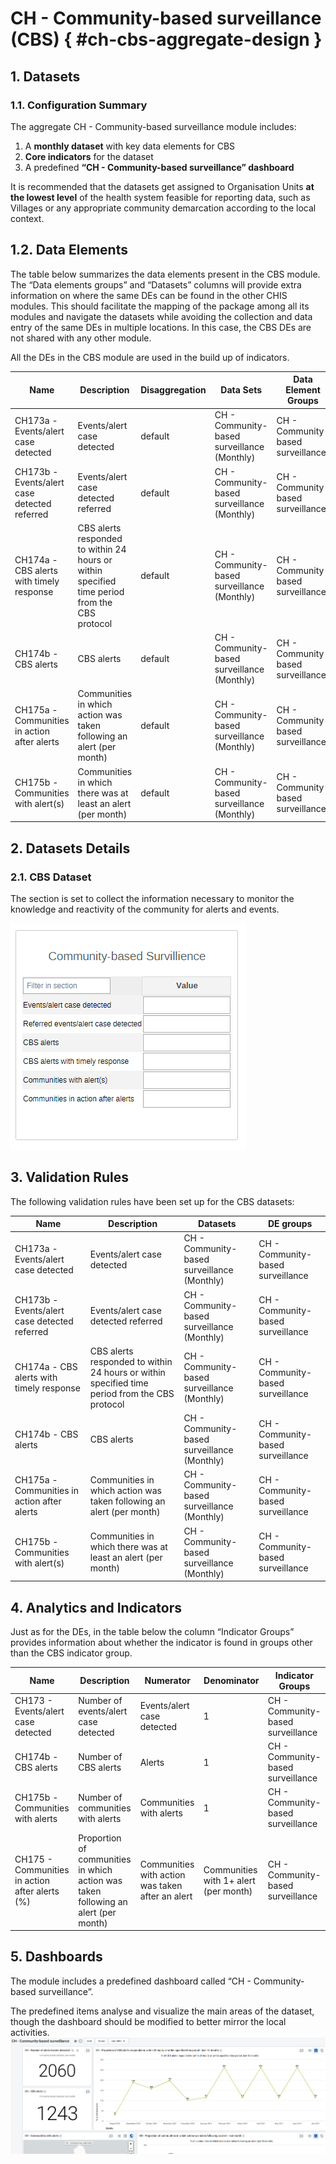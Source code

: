 ﻿# CH - Community-based surveillance (CBS) { #ch-cbs-aggregate-design }

## 1. Datasets

### 1.1. Configuration Summary

The aggregate CH - Community-based surveillance module includes:

1. A **monthly dataset** with key data elements for CBS
2. **Core indicators** for the dataset
3. A predefined **“CH - Community-based surveillance” dashboard**

It is recommended that the datasets get assigned to Organisation Units **at the lowest level** of the health system feasible for reporting data, such as Villages or any appropriate community demarcation according to the local context.

## 1.2. Data Elements

The table below summarizes the data elements present in the CBS module. The “Data elements groups” and “Datasets” columns will provide extra information on where the same DEs can be found in the other CHIS modules. This should facilitate the mapping of the package among all its modules and navigate the datasets while avoiding the collection and data entry of the same DEs in multiple locations. In this case, the CBS DEs are not shared with any other module.

All the DEs in the CBS module are used in the build up of indicators.

| Name                                         | Description                                                                                   | Disaggregation | Data Sets                                   | Data Element Groups               |   |
|----------------------------------------------|-----------------------------------------------------------------------------------------------|----------------|---------------------------------------------|-----------------------------------|---|
| CH173a - Events/alert case detected          | Events/alert case detected                                                                    | default        | CH - Community-based surveillance (Monthly) | CH - Community-based surveillance |   |
| CH173b - Events/alert case detected referred | Events/alert case detected referred                                                           | default        | CH - Community-based surveillance (Monthly) | CH - Community-based surveillance |   |
| CH174a - CBS alerts with timely response     | CBS alerts responded to within 24 hours or within specified time period from the CBS protocol | default        | CH - Community-based surveillance (Monthly) | CH - Community-based surveillance |   |
| CH174b - CBS alerts                          | CBS alerts                                                                                    | default        | CH - Community-based surveillance (Monthly) | CH - Community-based surveillance |   |
| CH175a - Communities in action after alerts  | Communities in which action was taken following an alert (per month)                          | default        | CH - Community-based surveillance (Monthly) | CH - Community-based surveillance |   |
| CH175b - Communities with alert(s)           | Communities in which there was at least an alert (per month)                                  | default        | CH - Community-based surveillance (Monthly) | CH - Community-based surveillance |   |

## 2. Datasets Details

### 2.1. CBS Dataset

The section is set to collect the information necessary to monitor the knowledge and reactivity of the community for alerts and events.

![CBS](resources/images/chis-cbs-m-001.png)

## 3. Validation Rules

The following validation rules have been set up for the CBS datasets:

| Name                                         | Description                                                                                   | Datasets                                    | DE groups                         |
|----------------------------------------------|-----------------------------------------------------------------------------------------------|---------------------------------------------|-----------------------------------|
| CH173a - Events/alert case detected          | Events/alert case detected                                                                    | CH - Community-based surveillance (Monthly) | CH - Community-based surveillance |
| CH173b - Events/alert case detected referred | Events/alert case detected referred                                                           | CH - Community-based surveillance (Monthly) | CH - Community-based surveillance |
| CH174a - CBS alerts with timely response     | CBS alerts responded to within 24 hours or within specified time period from the CBS protocol | CH - Community-based surveillance (Monthly) | CH - Community-based surveillance |
| CH174b - CBS alerts                          | CBS alerts                                                                                    | CH - Community-based surveillance (Monthly) | CH - Community-based surveillance |
| CH175a - Communities in action after alerts  | Communities in which action was taken following an alert (per month)                          | CH - Community-based surveillance (Monthly) | CH - Community-based surveillance |
| CH175b - Communities with alert(s)           | Communities in which there was at least an alert (per month)                                  | CH - Community-based surveillance (Monthly) | CH - Community-based surveillance |

## 4. Analytics and Indicators

Just as for the DEs, in the table below the column “Indicator Groups” provides information about whether the indicator is found in groups other than the CBS indicator group.

| Name                                           | Description                                                                        | Numerator                                        | Denominator                           | Indicator Groups                  |
|------------------------------------------------|------------------------------------------------------------------------------------|--------------------------------------------------|---------------------------------------|-----------------------------------|
| CH173 - Events/alert case detected             | Number of events/alert case detected                                               | Events/alert case detected                       | 1                                     | CH - Community-based surveillance |
| CH174b - CBS alerts                            | Number of CBS alerts                                                               | Alerts                                           | 1                                     | CH - Community-based surveillance |
| CH175b - Communities with alerts               | Number of communities with alerts                                                  | Communities with alerts                          | 1                                     | CH - Community-based surveillance |
| CH175 - Communities in action after alerts (%) | Proportion of communities in which action was taken following an alert (per month) | Communities with action was taken after an alert | Communities with 1+ alert (per month) | CH - Community-based surveillance |

## 5. Dashboards

The module includes a predefined dashboard called “CH - Community-based surveillance”.

The predefined items analyse and visualize the main areas of the dataset, though the dashboard should be modified to better mirror the local activities.
![Dashboard](resources/images/chis-cbs-db-001.png)
